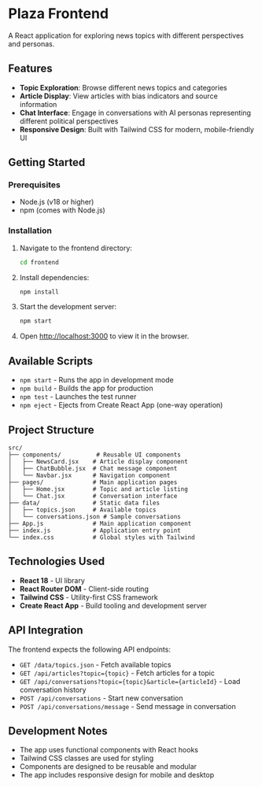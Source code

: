 # Plaza Frontend

A React application for exploring news topics with different perspectives and personas.

## Features

- **Topic Exploration**: Browse different news topics and categories
- **Article Display**: View articles with bias indicators and source information
- **Chat Interface**: Engage in conversations with AI personas representing different political perspectives
- **Responsive Design**: Built with Tailwind CSS for modern, mobile-friendly UI

## Getting Started

### Prerequisites

- Node.js (v18 or higher)
- npm (comes with Node.js)

### Installation

1. Navigate to the frontend directory:
   ```bash
   cd frontend
   ```

2. Install dependencies:
   ```bash
   npm install
   ```

3. Start the development server:
   ```bash
   npm start
   ```

4. Open [http://localhost:3000](http://localhost:3000) to view it in the browser.

## Available Scripts

- `npm start` - Runs the app in development mode
- `npm build` - Builds the app for production
- `npm test` - Launches the test runner
- `npm eject` - Ejects from Create React App (one-way operation)

## Project Structure

```
src/
├── components/          # Reusable UI components
│   ├── NewsCard.jsx    # Article display component
│   ├── ChatBubble.jsx  # Chat message component
│   └── Navbar.jsx      # Navigation component
├── pages/              # Main application pages
│   ├── Home.jsx        # Topic and article listing
│   └── Chat.jsx        # Conversation interface
├── data/               # Static data files
│   ├── topics.json     # Available topics
│   └── conversations.json # Sample conversations
├── App.js              # Main application component
├── index.js            # Application entry point
└── index.css           # Global styles with Tailwind
```

## Technologies Used

- **React 18** - UI library
- **React Router DOM** - Client-side routing
- **Tailwind CSS** - Utility-first CSS framework
- **Create React App** - Build tooling and development server

## API Integration

The frontend expects the following API endpoints:

- `GET /data/topics.json` - Fetch available topics
- `GET /api/articles?topic={topic}` - Fetch articles for a topic
- `GET /api/conversations?topic={topic}&article={articleId}` - Load conversation history
- `POST /api/conversations` - Start new conversation
- `POST /api/conversations/message` - Send message in conversation

## Development Notes

- The app uses functional components with React hooks
- Tailwind CSS classes are used for styling
- Components are designed to be reusable and modular
- The app includes responsive design for mobile and desktop
